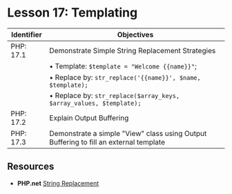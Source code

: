 # Lesson 17: Templating

Identifier   | Objectives
-------------|------------
PHP: 17.1    | Demonstrate Simple String Replacement Strategies
             | &bull; Template: `$template = "Welcome {{name}}"`;
             | &bull; Replace by: `str_replace('{{name}}', $name, $template);`
             | &bull; Replace by: `str_replace($array_keys, $array_values, $template);`
PHP: 17.2    | Explain Output Buffering
PHP: 17.3    | Demonstrate a simple "View" class using Output Buffering to fill an external template

## Resources
- __PHP.net__ [String Replacement](http://php.net/manual/en/function.str-replace.php)